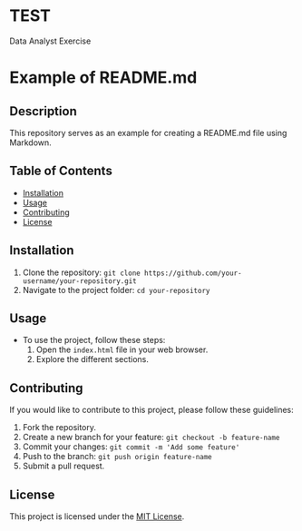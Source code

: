 # TEST
Data Analyst Exercise
# Example of README.md

## Description
This repository serves as an example for creating a README.md file using Markdown.

## Table of Contents
- [Installation](#installation)
- [Usage](#usage)
- [Contributing](#contributing)
- [License](#license)

## Installation
1. Clone the repository: `git clone https://github.com/your-username/your-repository.git`
2. Navigate to the project folder: `cd your-repository`

## Usage
- To use the project, follow these steps:
  1. Open the `index.html` file in your web browser.
  2. Explore the different sections.

## Contributing
If you would like to contribute to this project, please follow these guidelines:
1. Fork the repository.
2. Create a new branch for your feature: `git checkout -b feature-name`
3. Commit your changes: `git commit -m 'Add some feature'`
4. Push to the branch: `git push origin feature-name`
5. Submit a pull request.

## License
This project is licensed under the [MIT License](LICENSE).
